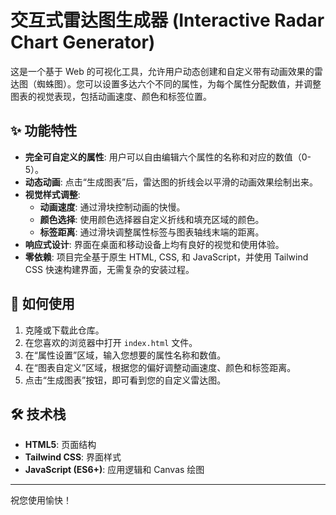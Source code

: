 # 交互式雷达图生成器 (Interactive Radar Chart Generator)

这是一个基于 Web 的可视化工具，允许用户动态创建和自定义带有动画效果的雷达图（蜘蛛图）。您可以设置多达六个不同的属性，为每个属性分配数值，并调整图表的视觉表现，包括动画速度、颜色和标签位置。

## ✨ 功能特性

* **完全可自定义的属性**: 用户可以自由编辑六个属性的名称和对应的数值（0-5）。
* **动态动画**: 点击“生成图表”后，雷达图的折线会以平滑的动画效果绘制出来。
* **视觉样式调整**:
    * **动画速度**: 通过滑块控制动画的快慢。
    * **颜色选择**: 使用颜色选择器自定义折线和填充区域的颜色。
    * **标签距离**: 通过滑块调整属性标签与图表轴线末端的距离。
* **响应式设计**: 界面在桌面和移动设备上均有良好的视觉和使用体验。
* **零依赖**: 项目完全基于原生 HTML, CSS, 和 JavaScript，并使用 Tailwind CSS 快速构建界面，无需复杂的安装过程。

## 🚀 如何使用

1.  克隆或下载此仓库。
2.  在您喜欢的浏览器中打开 `index.html` 文件。
3.  在“属性设置”区域，输入您想要的属性名称和数值。
4.  在“图表自定义”区域，根据您的偏好调整动画速度、颜色和标签距离。
5.  点击“生成图表”按钮，即可看到您的自定义雷达图。

## 🛠️ 技术栈

* **HTML5**: 页面结构
* **Tailwind CSS**: 界面样式
* **JavaScript (ES6+)**: 应用逻辑和 Canvas 绘图

---

祝您使用愉快！